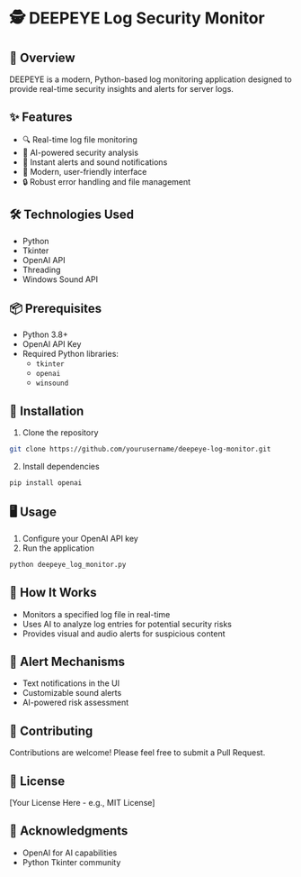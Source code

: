 # 🕵️ DEEPEYE Log Security Monitor

## 🚀 Overview

DEEPEYE is a modern, Python-based log monitoring application designed to provide real-time security insights and alerts for server logs.

## ✨ Features

- 🔍 Real-time log file monitoring
- 🤖 AI-powered security analysis
- 🚨 Instant alerts and sound notifications
- 🎨 Modern, user-friendly interface
- 🔒 Robust error handling and file management

## 🛠 Technologies Used

- Python
- Tkinter
- OpenAI API
- Threading
- Windows Sound API

## 📦 Prerequisites

- Python 3.8+
- OpenAI API Key
- Required Python libraries:
  - `tkinter`
  - `openai`
  - `winsound`

## 🚦 Installation

1. Clone the repository
```bash
git clone https://github.com/yourusername/deepeye-log-monitor.git
```

2. Install dependencies
```bash
pip install openai
```

## 🖥 Usage

1. Configure your OpenAI API key
2. Run the application
```bash
python deepeye_log_monitor.py
```

## 🌟 How It Works

- Monitors a specified log file in real-time
- Uses AI to analyze log entries for potential security risks
- Provides visual and audio alerts for suspicious content

## 🔔 Alert Mechanisms

- Text notifications in the UI
- Customizable sound alerts
- AI-powered risk assessment

## 📝 Contributing

Contributions are welcome! Please feel free to submit a Pull Request.

## 📄 License

[Your License Here - e.g., MIT License]

## 🙏 Acknowledgments

- OpenAI for AI capabilities
- Python Tkinter community
